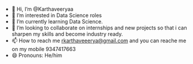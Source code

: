 - 👋 Hi, I’m @Karthaveeryaa
- 👀 I’m interested in Data Science roles
- 🌱 I’m currently learning Data Science.
- 💞️ I’m looking to collaborate on internships and new projects so that i can sharpen my skills and become industry ready.
- 📫 How to reach me rkarthaveeerya@gmail.com and you can reache me on my mobile 9347417663
- 😄 Pronouns: He/him
<!---
Karthaveeryaa/Karthaveeryaa is a ✨ special ✨ repository because its `README.md` (this file) appears on your GitHub profile.
You can click the Preview link to take a look at your changes.
--->
